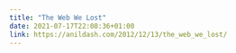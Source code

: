 ```yaml
---
title: "The Web We Lost"
date: 2021-07-17T22:08:36+01:00
link: https://anildash.com/2012/12/13/the_web_we_lost/
---
```

